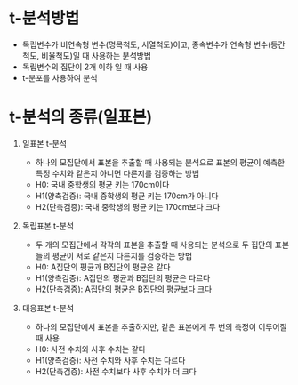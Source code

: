 # t-분석방법
- 독립변수가 비연속형 변수(명목척도, 서열척도)이고, 종속변수가 연속형 변수(등간척도, 비율척도)일 때 사용하는 분석방법
- 독립변수의 집단이 2개 이하 일 때 사용
- t-분포를 사용하여 분석 

# t-분석의 종류(일표본)
1) 일표본 t-분석
	- 하나의 모집단에서 표본을 추출할 때 사용되는 분석으로 표본의 평균이 예측한 특정 수치와 같은지 아니면 다른지를 검증하는 방법 
	- H0: 국내 중학생의 평균 키는 170cm이다 
	- H1(양측검증): 국내 중학생의 평균 키는 170cm가 아니다 
	- H2(단측검증): 국내 중학생의 평균 키는 170cm보다 크다

2) 독립표본 t-분석 
	- 두 개의 모집단에서 각각의 표본을 추출할 때 사용되는 분석으로 두 집단의 표본들의 평균이 서로 같은지 다른지를 검증하는 방법 
	- H0: A집단의 평균과 B집단의 평균은 같다 
	- H1(양측검증): A집단의 평균과 B집단의 평균은 다르다 
	- H2(단측검증): A집단의 평균은 B집단의 평균보다 크다 

3) 대응표본 t-분석 
	- 하나의 모집단에서 표본을 추출하지만, 같은 표본에게 두 번의 측정이 이루어질 때 사용 
	- H0: 사전 수치와 사후 수치는 같다
	- H1(양측검증): 사전 수치와 사후 수치는 다르다
	- H2(단측검증): 사전 수치보다 사후 수치가 더 크다 

